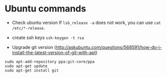 # Ubuntu commands

* Check ubuntu version
  If `lsb_release -a` does not work, you can use `cat /etc/*-release`.

* create ssh keys
  `ssh-keygen -t rsa`

* Upgrade git version (http://askubuntu.com/questions/568591/how-do-i-install-the-latest-version-of-git-with-apt)

```
sudo apt-add-repository ppa:git-core/ppa
sudo apt-get update
sudo apt-get install git
```
